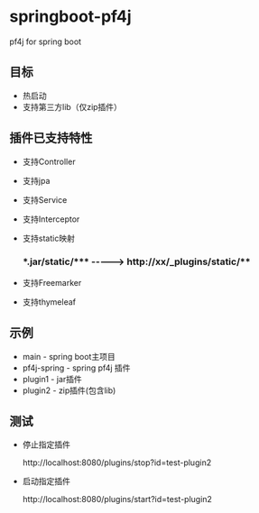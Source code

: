 # springboot-pf4j

pf4j for spring boot 

## 目标

- 热启动
- 支持第三方lib（仅zip插件）

## 插件已支持特性

- 支持Controller
- 支持jpa
- 支持Service
- 支持Interceptor
- 支持static映射

  <h3>*.jar/static/***  ----->  http://xx/_plugins/static/**  </h3>
- 支持Freemarker
- 支持thymeleaf

## 示例

- main - spring boot主项目
- pf4j-spring - spring pf4j 插件
- plugin1 - jar插件
- plugin2 - zip插件(包含lib)

## 测试

- 停止指定插件

  http://localhost:8080/plugins/stop?id=test-plugin2

- 启动指定插件

  http://localhost:8080/plugins/start?id=test-plugin2